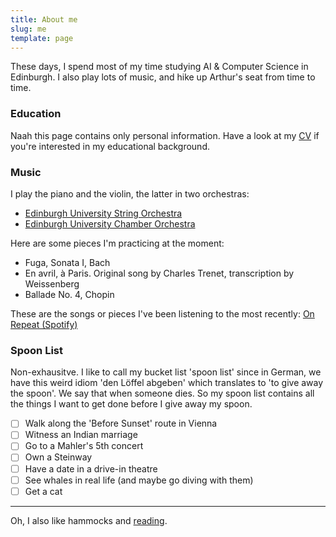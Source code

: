 ```yaml
---
title: About me
slug: me
template: page
---
```


These days, I spend most of my time studying AI & Computer Science in Edinburgh.
I also play lots of music, and hike up Arthur's seat from time to time.

### Education

Naah this page contains only personal information. Have a look at my [CV](https://www.ericjanto.com/cv) if you're interested in my educational background.

### Music

I play the piano and the violin, the latter in two orchestras:

- [Edinburgh University String Orchestra](https://string.eusa.ed.ac.uk/)
- [Edinburgh University Chamber Orchestra](https://www.eusa.ed.ac.uk/activities/societies/society/euco/)

Here are some pieces I'm practicing at the moment:

- Fuga, Sonata I, Bach
- En avril, à Paris. Original song by Charles Trenet, transcription by Weissenberg
- Ballade No. 4, Chopin

These are the songs or pieces I've been listening to the most recently: [On Repeat (Spotify)](https://open.spotify.com/playlist/37i9dQZF1EpihlA9BnKwgw?si=DPSDZrdBR1eBdU7-rdnX4w)

### Spoon List

Non-exhausitve. I like to call my bucket list 'spoon list' since in German, we have this weird idiom 'den Löffel abgeben' which translates to 'to give away the spoon'. We say that when someone dies. So my spoon list contains all the things I want to get done before I give away my spoon.

- [ ] Walk along the 'Before Sunset' route in Vienna
- [ ] Witness an Indian marriage
- [ ] Go to a Mahler's 5th concert
- [ ] Own a Steinway
- [ ] Have a date in a drive-in theatre
- [ ] See whales in real life (and maybe go diving with them)
- [ ] Get a cat

---

Oh, I also like hammocks and [reading](/reading-list/).
